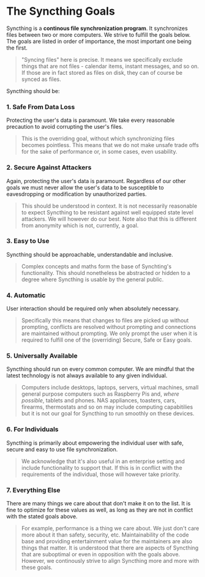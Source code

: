 # The Syncthing Goals

Syncthing is a **continous file synchronization program**. It synchronizes
files between two or more computers. We strive to fulfill the goals below.
The goals are listed in order of importance, the most important one being
the first.

> "Syncing files" here is precise. It means we specifically exclude things
> that are not files - calendar items, instant messages, and so on. If those
> are in fact stored as files on disk, they can of course be synced as
> files.

Syncthing should be:

### 1. Safe From Data Loss

Protecting the user's data is paramount. We take every reasonable precaution
to avoid corrupting the user's files.

> This is the overriding goal, without which synchronizing files becomes
> pointless. This means that we do not make unsafe trade offs for the sake
> of performance or, in some cases, even usability.

### 2. Secure Against Attackers

Again, protecting the user's data is paramount. Regardless of our other
goals we must never allow the user's data to be susceptible to eavesdropping
or modification by unauthorized parties.

> This should be understood in context. It is not necessarily reasonable to
> expect Syncthing to be resistant against well equipped state level
> attackers. We will however do our best. Note also that this is different
> from anonymity which is not, currently, a goal.

### 3. Easy to Use

Syncthing should be approachable, understandable and inclusive.

> Complex concepts and maths form the base of Synchting's functionality.
> This should nonetheless be abstracted or hidden to a degree where
> Syncthing is usable by the general public.

### 4. Automatic

User interaction should be required only when absolutely necessary.

> Specifically this means that changes to files are picked up without
> prompting, conflicts are resolved without prompting and connections are
> maintained without prompting. We only prompt the user when it is required
> to fulfill one of the (overriding) Secure, Safe or Easy goals.

### 5. Universally Available

Syncthing should run on every common computer. We are mindful that the
latest technology is not always available to any given individual.

> Computers include desktops, laptops, servers, virtual machines, small
> general purpose computers such as Raspberry Pis and, *where possible*,
> tablets and phones. NAS appliances, toasters, cars, firearms, thermostats
> and so on may include computing capabitilies but it is not our goal for
> Syncthing to run smoothly on these devices.

### 6. For Individuals

Syncthing is primarily about empowering the individual user with safe,
secure and easy to use file synchronization.

> We acknowledge that it's also useful in an enterprise setting and include
> functionality to support that. If this is in conflict with the
> requirements of the individual, those will however take priority.

### 7. Everything Else

There are many things we care about that don't make it on to the list. It is
fine to optimize for these values as well, as long as they are not in
conflict with the stated goals above.

> For example, performance is a thing we care about. We just don't care more
> about it than safety, security, etc. Maintainability of the code base and
> providing entertainment value for the maintainers are also things that
> matter. It is understood that there are aspects of Syncthing that are
> suboptimal or even in opposition with the goals above. However, we
> continously strive to align Syncthing more and more with these goals.